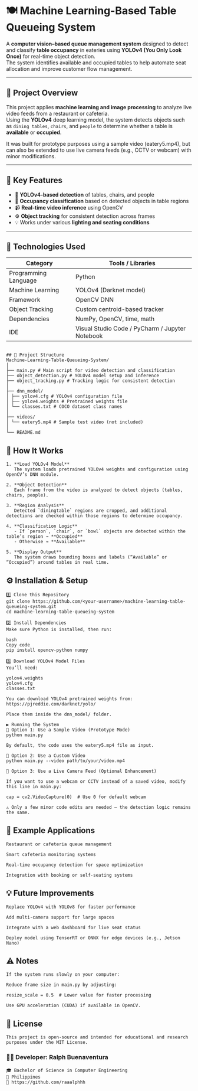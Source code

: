 # 🍽️ Machine Learning-Based Table Queueing System

A **computer vision–based queue management system** designed to detect and classify **table occupancy** in eateries using **YOLOv4 (You Only Look Once)** for real-time object detection.  
The system identifies available and occupied tables to help automate seat allocation and improve customer flow management.

---

## 🧠 Project Overview

This project applies **machine learning and image processing** to analyze live video feeds from a restaurant or cafeteria.  
Using the **YOLOv4** deep learning model, the system detects objects such as `dining tables`, `chairs`, and `people` to determine whether a table is **available** or **occupied**.

It was built for prototype purposes using a sample video (eatery5.mp4), but can also be extended to use live camera feeds (e.g., CCTV or webcam) with minor modifications.

---

## 🧩 Key Features
- 🧠 **YOLOv4-based detection** of tables, chairs, and people  
- 🎯 **Occupancy classification** based on detected objects in table regions  
- 📹 **Real-time video inference** using OpenCV  
- ⚙️ **Object tracking** for consistent detection across frames  
- 💡 Works under various **lighting and seating conditions**

---

## 🧰 Technologies Used

| Category             | Tools / Libraries                               |
| -------------------- | ----------------------------------------------- |
| Programming Language | Python                                          |
| Machine Learning     | YOLOv4 (Darknet model)                          |
| Framework            | OpenCV DNN                                      |
| Object Tracking      | Custom centroid-based tracker                   |
| Dependencies         | NumPy, OpenCV, time, math                       |
| IDE                  | Visual Studio Code / PyCharm / Jupyter Notebook |


```

## 📁 Project Structure
Machine-Learning-Table-Queueing-System/
│
├── main.py # Main script for video detection and classification
├── object_detection.py # YOLOv4 model setup and inference
├── object_tracking.py # Tracking logic for consistent detection
│
├── dnn_model/
│ ├── yolov4.cfg # YOLOv4 configuration file
│ ├── yolov4.weights # Pretrained weights file
│ └── classes.txt # COCO dataset class names
│
├── videos/
│ └── eatery5.mp4 # Sample test video (not included)
│
└── README.md
```

## 🧩 How It Works
```
1. **Load YOLOv4 Model**  
   The system loads pretrained YOLOv4 weights and configuration using OpenCV’s DNN module.

2. **Object Detection**  
   Each frame from the video is analyzed to detect objects (tables, chairs, people).

3. **Region Analysis**  
   Detected `diningtable` regions are cropped, and additional detections are checked within those regions to determine occupancy.

4. **Classification Logic**  
   - If `person`, `chair`, or `bowl` objects are detected within the table’s region → **Occupied**  
   - Otherwise → **Available**

5. **Display Output**  
   The system draws bounding boxes and labels (“Available” or “Occupied”) around tables in real time.

```

## ⚙️ Installation & Setup
```
1️⃣ Clone this Repository
git clone https://github.com/<your-username>/machine-learning-table-queueing-system.git
cd machine-learning-table-queueing-system

2️⃣ Install Dependencies
Make sure Python is installed, then run:

bash
Copy code
pip install opencv-python numpy

3️⃣ Download YOLOv4 Model Files
You’ll need:

yolov4.weights
yolov4.cfg
classes.txt

You can download YOLOv4 pretrained weights from:
https://pjreddie.com/darknet/yolo/

Place them inside the dnn_model/ folder.

▶️ Running the System
🧩 Option 1: Use a Sample Video (Prototype Mode)
python main.py

By default, the code uses the eatery5.mp4 file as input.

🧩 Option 2: Use a Custom Video
python main.py --video path/to/your/video.mp4

🧩 Option 3: Use a Live Camera Feed (Optional Enhancement)

If you want to use a webcam or CCTV instead of a saved video, modify this line in main.py:

cap = cv2.VideoCapture(0)  # Use 0 for default webcam

⚠️ Only a few minor code edits are needed — the detection logic remains the same.
```

## 🔬 Example Applications
```
Restaurant or cafeteria queue management

Smart cafeteria monitoring systems

Real-time occupancy detection for space optimization

Integration with booking or self-seating systems
```
## 💡 Future Improvements
```
Replace YOLOv4 with YOLOv8 for faster performance

Add multi-camera support for large spaces

Integrate with a web dashboard for live seat status

Deploy model using TensorRT or ONNX for edge devices (e.g., Jetson Nano)
```
## ⚠️ Notes
```
If the system runs slowly on your computer:

Reduce frame size in main.py by adjusting:

resize_scale = 0.5  # Lower value for faster processing

Use GPU acceleration (CUDA) if available in OpenCV.
```
## 📜 License
```
This project is open-source and intended for educational and research purposes under the MIT License.
```
### 👨‍💻 Developer: Ralph Buenaventura
```
🎓 Bachelor of Science in Computer Engineering
📍 Philippines
🔗 https://github.com/raaalphhh
```
